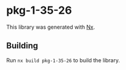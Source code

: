 # pkg-1-35-26

This library was generated with [Nx](https://nx.dev).

## Building

Run `nx build pkg-1-35-26` to build the library.
